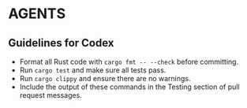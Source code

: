 # AGENTS

## Guidelines for Codex

- Format all Rust code with `cargo fmt -- --check` before committing.
- Run `cargo test` and make sure all tests pass.
- Run `cargo clippy` and ensure there are no warnings.
- Include the output of these commands in the Testing section of pull request messages.

